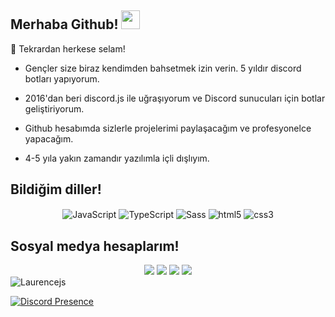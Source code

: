 ## Merhaba Github! <img src="https://raw.githubusercontent.com/iampavangandhi/iampavangandhi/master/gifs/Hi.gif" width="30px">


🎉 Tekrardan herkese selam!

- Gençler size biraz kendimden bahsetmek izin verin. 5 yıldır discord botları yapıyorum.

- 2016'dan beri discord.js ile uğraşıyorum ve Discord sunucuları için botlar geliştiriyorum.

- Github hesabımda sizlerle projelerimi paylaşacağım ve profesyonelce yapacağım.

- 4-5 yıla yakın zamandır yazılımla içli dışlıyım.

## Bildiğim diller!
<div align="center">
    <img alt="JavaScript" align="center" src="https://img.shields.io/badge/-Javascript-edb200?style=flat-square&logo=javascript&logoColor=white"/>
    <img alt="TypeScript" align="center" src="https://img.shields.io/badge/-Typescript-007acc?style=flat-square&logo=typescript&logoColor=white"/>
    <img alt="Sass" align="center" src="https://img.shields.io/badge/-Sass-CC6699?style=flat-square&logo=sass&logoColor=white"/>
    <img alt="html5" align="center" src="https://img.shields.io/badge/-HTML5-E34F26?style=flat-square&logo=html5&logoColor=white"/>
    <img alt="css3" align="center" src="https://img.shields.io/badge/-CSS3-264de4?style=flat-square&logo=css3&logoColor=white"/>
</div>

## Sosyal medya hesaplarım!
<div align="center">
    <a href="https://discord.com/users/852090435212279848" target="_blank"><img src="https://shields.io/badge/Laurence-111111.svg?&style=for-the-badge&logo=discord"></a>
    <a href="https://github.com/Laurencejs" target="_blank"><img src="https://shields.io/badge/Laurence-111111.svg?&style=for-the-badge&logo=github"></a>
    <a href="https://www.npmjs.com/~laurencejs" target="_blank"><img src="https://shields.io/badge/Laurence-111111.svg?&style=for-the-badge&logo=npm"></a>
    <a href="https://discord.gg/botstore" target="_blank"><img src="https://shields.io/badge/My Discord Server-111111.svg?&style=for-the-badge"></a>
</div>
  
<img src="https://komarev.com/ghpvc/?username=Laurencejs&label=Ziyaretçi%20Sayısı&color=552b75" alt="Laurencejs" />  
   
[![Discord Presence](https://lanyard-profile-readme.vercel.app/api/852090435212279848
                            )](https://discord.com/users/852090435212279848)

</p>
